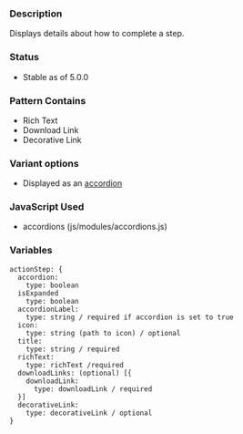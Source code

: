 ### Description
Displays details about how to complete a step.

### Status
* Stable as of 5.0.0

### Pattern Contains
* Rich Text
* Download Link
* Decorative Link

### Variant options
* Displayed as an [accordion](./?p=molecules-action-step-as-accordion)


### JavaScript Used
* accordions (js/modules/accordions.js)

### Variables
~~~
actionStep: {
  accordion: 
    type: boolean
  isExpanded
    type: boolean
  accordionLabel: 
    type: string / required if accordion is set to true
  icon: 
    type: string (path to icon) / optional
  title: 
    type: string / required
  richText: 
    type: richText /required
  downloadLinks: (optional) [{ 
    downloadLink: 
      type: downloadLink / required
  }]
  decorativeLink: 
    type: decorativeLink / optional
}
~~~
